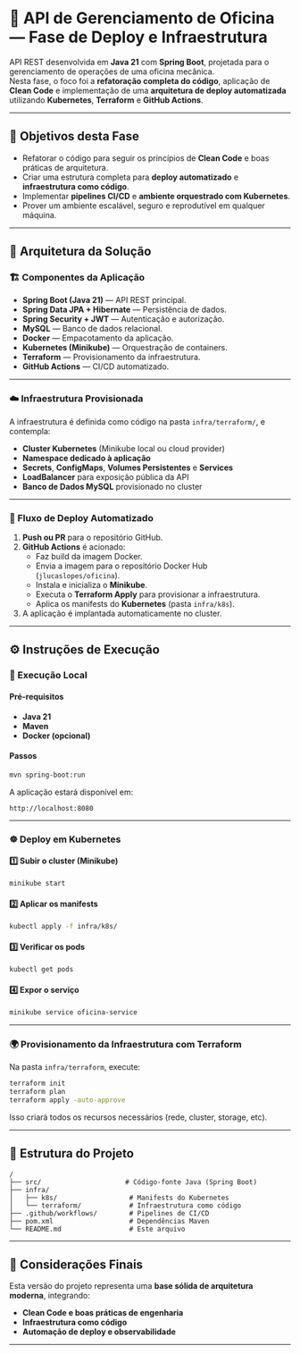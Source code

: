 # 🧰 API de Gerenciamento de Oficina — Fase de Deploy e Infraestrutura

API REST desenvolvida em **Java 21** com **Spring Boot**, projetada para o gerenciamento de operações de uma oficina mecânica.  
Nesta fase, o foco foi a **refatoração completa do código**, aplicação de **Clean Code** e implementação de uma **arquitetura de deploy automatizada** utilizando **Kubernetes**, **Terraform** e **GitHub Actions**.

---

## 🎯 Objetivos desta Fase

- Refatorar o código para seguir os princípios de **Clean Code** e boas práticas de arquitetura.
- Criar uma estrutura completa para **deploy automatizado** e **infraestrutura como código**.
- Implementar **pipelines CI/CD** e **ambiente orquestrado com Kubernetes**.
- Prover um ambiente escalável, seguro e reprodutível em qualquer máquina.

---

## 🧩 Arquitetura da Solução

### 🏗️ Componentes da Aplicação
- **Spring Boot (Java 21)** — API REST principal.
- **Spring Data JPA + Hibernate** — Persistência de dados.
- **Spring Security + JWT** — Autenticação e autorização.
- **MySQL** — Banco de dados relacional.
- **Docker** — Empacotamento da aplicação.
- **Kubernetes (Minikube)** — Orquestração de containers.
- **Terraform** — Provisionamento da infraestrutura.
- **GitHub Actions** — CI/CD automatizado.

---

### ☁️ Infraestrutura Provisionada

A infraestrutura é definida como código na pasta `infra/terraform/`, e contempla:

- **Cluster Kubernetes** (Minikube local ou cloud provider)
- **Namespace dedicado à aplicação**
- **Secrets**, **ConfigMaps**, **Volumes Persistentes** e **Services**
- **LoadBalancer** para exposição pública da API
- **Banco de Dados MySQL** provisionado no cluster

---

### 🔄 Fluxo de Deploy Automatizado

1. **Push ou PR** para o repositório GitHub.
2. **GitHub Actions** é acionado:
    - Faz build da imagem Docker.
    - Envia a imagem para o repositório Docker Hub (`jlucaslopes/oficina`).
    - Instala e inicializa o **Minikube**.
    - Executa o **Terraform Apply** para provisionar a infraestrutura.
    - Aplica os manifests do **Kubernetes** (pasta `infra/k8s`).
3. A aplicação é implantada automaticamente no cluster.

---

## ⚙️ Instruções de Execução

### 🧪 Execução Local

#### Pré-requisitos
- **Java 21**
- **Maven**
- **Docker (opcional)**

#### Passos
```bash
mvn spring-boot:run
```
A aplicação estará disponível em:
```
http://localhost:8080
```

---

### ☸️ Deploy em Kubernetes

#### 1️⃣ Subir o cluster (Minikube)
```bash
minikube start
```

#### 2️⃣ Aplicar os manifests
```bash
kubectl apply -f infra/k8s/
```

#### 3️⃣ Verificar os pods
```bash
kubectl get pods
```

#### 4️⃣ Expor o serviço
```bash
minikube service oficina-service
```

---

### 🌍 Provisionamento da Infraestrutura com Terraform

Na pasta `infra/terraform`, execute:

```bash
terraform init
terraform plan
terraform apply -auto-approve
```

Isso criará todos os recursos necessários (rede, cluster, storage, etc).

---

## 🧱 Estrutura do Projeto

```
/
├── src/                     # Código-fonte Java (Spring Boot)
├── infra/
│   ├── k8s/                  # Manifests do Kubernetes
│   └── terraform/            # Infraestrutura como código
├── .github/workflows/        # Pipelines de CI/CD
├── pom.xml                   # Dependências Maven
└── README.md                 # Este arquivo
```

---

## 🧠 Considerações Finais

Esta versão do projeto representa uma **base sólida de arquitetura moderna**, integrando:
- **Clean Code e boas práticas de engenharia**
- **Infraestrutura como código**
- **Automação de deploy e observabilidade**

---